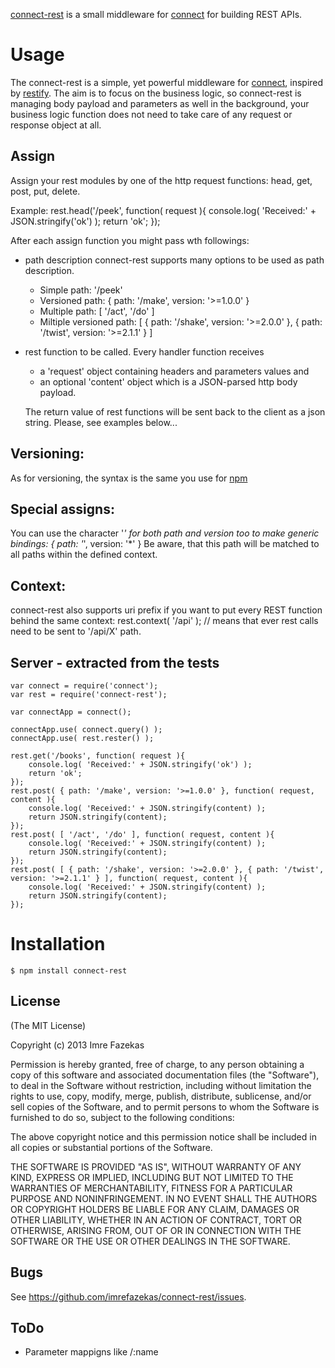 [connect-rest](https://github.com/imrefazekas/connect-rest) is a small middleware for [connect](http://www.senchalabs.org/connect/) for building REST APIs.

# Usage

The connect-rest is a simple, yet powerful middleware for [connect](http://www.senchalabs.org/connect/), inspired by [restify](http://mcavage.github.com/node-restify/). 
The aim is to focus on the business logic, so connect-rest is managing body payload and parameters as well in the background, your business logic function does not need to take care of any request or response object at all.

## Assign
Assign your rest modules by one of the http request functions: head, get, post, put, delete. 

Example:
	rest.head('/peek', function( request ){
		console.log( 'Received:' + JSON.stringify('ok') );
		return 'ok';
	});

After each assign function you might pass wth followings:
- path description
	connect-rest supports many options to be used as path description.
	- Simple path: '/peek'
	- Versioned path: { path: '/make', version: '>=1.0.0' }
	- Multiple path: [ '/act', '/do' ]
	- Miltiple versioned path: [ { path: '/shake', version: '>=2.0.0' }, { path: '/twist', version: '>=2.1.1' } ]
- rest function to be called.
	Every handler function receives
	- a 'request' object containing headers and parameters values and 
	- an optional 'content' object which is a JSON-parsed http body payload. 
	
	The return value of rest functions will be sent back to the client as a json string.
	Please, see examples below...

## Versioning:
As for versioning, the syntax is the same you use for [npm](https://npmjs.org)

## Special assigns:
You can use the character '*' for both path and version too to make generic bindings:
	{ path: '*', version: '*' }
Be aware, that this path will be matched to all paths within the defined context.

## Context: 
connect-rest also supports uri prefix if you want to put every REST function behind the same context:
	rest.context( '/api' ); // means that ever rest calls need to be sent to '/api/X' path.

## Server - extracted from the tests

	var connect = require('connect');
	var rest = require('connect-rest');
	
	var connectApp = connect();

	connectApp.use( connect.query() );
	connectApp.use( rest.rester() );

	rest.get('/books', function( request ){
		console.log( 'Received:' + JSON.stringify('ok') );
		return 'ok';
	});
	rest.post( { path: '/make', version: '>=1.0.0' }, function( request, content ){
		console.log( 'Received:' + JSON.stringify(content) );
		return JSON.stringify(content);
	});
	rest.post( [ '/act', '/do' ], function( request, content ){
		console.log( 'Received:' + JSON.stringify(content) );
		return JSON.stringify(content);
	});
	rest.post( [ { path: '/shake', version: '>=2.0.0' }, { path: '/twist', version: '>=2.1.1' } ], function( request, content ){
		console.log( 'Received:' + JSON.stringify(content) );
		return JSON.stringify(content);
	});


# Installation

    $ npm install connect-rest

## License

(The MIT License)

Copyright (c) 2013 Imre Fazekas

Permission is hereby granted, free of charge, to any person obtaining a copy of
this software and associated documentation files (the "Software"), to deal in
the Software without restriction, including without limitation the rights to
use, copy, modify, merge, publish, distribute, sublicense, and/or sell copies of
the Software, and to permit persons to whom the Software is furnished to do so,
subject to the following conditions:

The above copyright notice and this permission notice shall be included in all
copies or substantial portions of the Software.

THE SOFTWARE IS PROVIDED "AS IS", WITHOUT WARRANTY OF ANY KIND, EXPRESS OR
IMPLIED, INCLUDING BUT NOT LIMITED TO THE WARRANTIES OF MERCHANTABILITY, FITNESS
FOR A PARTICULAR PURPOSE AND NONINFRINGEMENT. IN NO EVENT SHALL THE AUTHORS OR
COPYRIGHT HOLDERS BE LIABLE FOR ANY CLAIM, DAMAGES OR OTHER LIABILITY, WHETHER
IN AN ACTION OF CONTRACT, TORT OR OTHERWISE, ARISING FROM, OUT OF OR IN
CONNECTION WITH THE SOFTWARE OR THE USE OR OTHER DEALINGS IN THE SOFTWARE.

## Bugs

See <https://github.com/imrefazekas/connect-rest/issues>.

## ToDo

- Parameter mappigns like /:name
